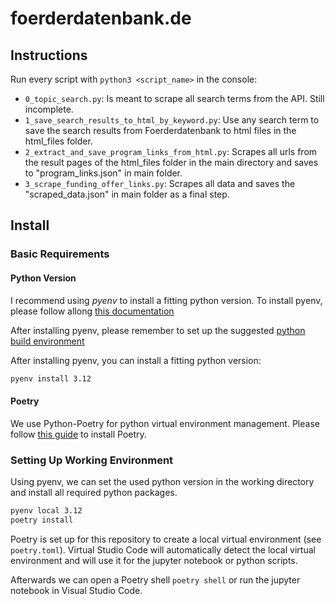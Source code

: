# foerderdatenbank.de

## Instructions
Run every script with `python3 <script_name>` in the console:

- `0_topic_search.py`: Is meant to scrape all search terms from the API. Still incomplete.
- `1_save_search_results_to_html_by_keyword.py`: Use any search term to save the search results from Foerderdatenbank to html files in the html_files folder.
- `2_extract_and_save_program_links_from_html.py`: Scrapes all urls from the result pages of the html_files folder in the main directory and saves to "program_links.json" in main folder.
- `3_scrape_funding_offer_links.py`: Scrapes all data and saves the "scraped_data.json" in main folder as a final step.

## Install
### Basic Requirements
#### Python Version
I recommend using _pyenv_ to install a fitting python version. To install pyenv, please follow allong [this documentation](https://github.com/pyenv/pyenv?tab=readme-ov-file#installation) 

After installing pyenv, please remember to set up the suggested [python build environment](https://github.com/pyenv/pyenv/wiki#suggested-build-environment) 

After installing pyenv, you can install a fitting python version:
```bash
pyenv install 3.12
```
#### Poetry
We use Python-Poetry for python virtual environment management. Please follow [this guide](https://python-poetry.org/docs/#installation) to install Poetry.

### Setting Up Working Environment
Using pyenv, we can set the used python version in the working directory and install all required python packages.
```bash
pyenv local 3.12
poetry install
```
Poetry is set up for this repository to create a local virtual environment (see `poetry.toml`). Virtual Studio Code will automatically detect the local virtual environment and will use it for the jupyter notebook or python scripts.

Afterwards we can open a Poetry shell `poetry shell` or run the jupyter notebook in Visual Studio Code.

